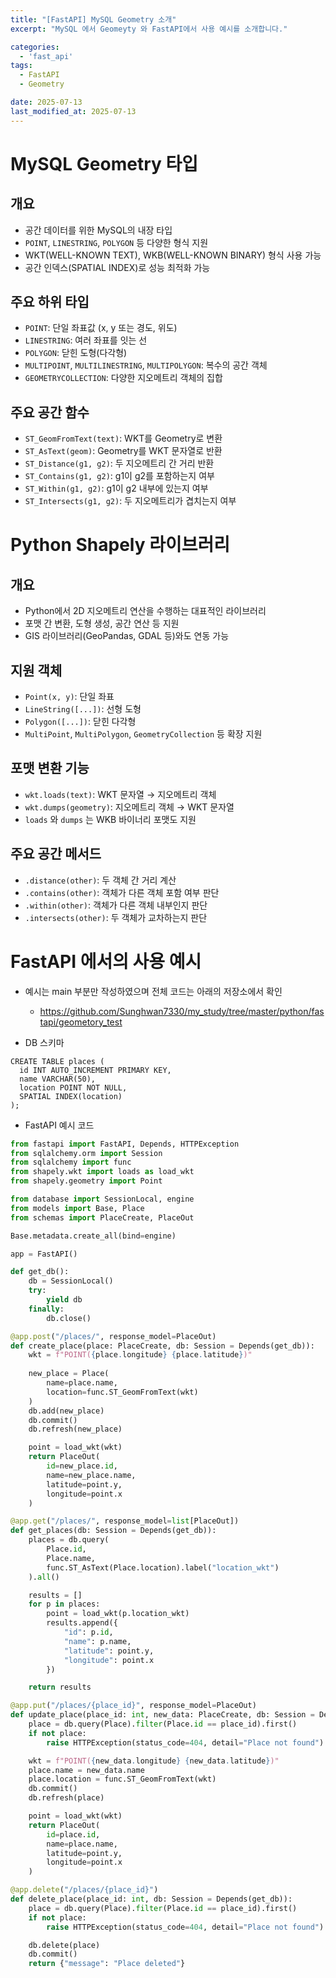 ```yaml
---
title: "[FastAPI] MySQL Geometry 소개"
excerpt: "MySQL 에서 Geomeyty 와 FastAPI에서 사용 예시를 소개합니다."

categories:
  - 'fast_api'
tags:
  - FastAPI
  - Geometry

date: 2025-07-13
last_modified_at: 2025-07-13
---
```



# MySQL Geometry 타입

## 개요
- 공간 데이터를 위한 MySQL의 내장 타입
- `POINT`, `LINESTRING`, `POLYGON` 등 다양한 형식 지원
- WKT(WELL-KNOWN TEXT), WKB(WELL-KNOWN BINARY) 형식 사용 가능
- 공간 인덱스(SPATIAL INDEX)로 성능 최적화 가능

## 주요 하위 타입
- `POINT`: 단일 좌표값 (x, y 또는 경도, 위도)
- `LINESTRING`: 여러 좌표를 잇는 선
- `POLYGON`: 닫힌 도형(다각형)
- `MULTIPOINT`, `MULTILINESTRING`, `MULTIPOLYGON`: 복수의 공간 객체
- `GEOMETRYCOLLECTION`: 다양한 지오메트리 객체의 집합

## 주요 공간 함수
- `ST_GeomFromText(text)`: WKT를 Geometry로 변환
- `ST_AsText(geom)`: Geometry를 WKT 문자열로 반환
- `ST_Distance(g1, g2)`: 두 지오메트리 간 거리 반환
- `ST_Contains(g1, g2)`: g1이 g2를 포함하는지 여부
- `ST_Within(g1, g2)`: g1이 g2 내부에 있는지 여부
- `ST_Intersects(g1, g2)`: 두 지오메트리가 겹치는지 여부


# Python Shapely 라이브러리

## 개요
- Python에서 2D 지오메트리 연산을 수행하는 대표적인 라이브러리
- 포맷 간 변환, 도형 생성, 공간 연산 등 지원
- GIS 라이브러리(GeoPandas, GDAL 등)와도 연동 가능

## 지원 객체
- `Point(x, y)`: 단일 좌표
- `LineString([...])`: 선형 도형
- `Polygon([...])`: 닫힌 다각형
- `MultiPoint`, `MultiPolygon`, `GeometryCollection` 등 확장 지원

## 포맷 변환 기능
- `wkt.loads(text)`: WKT 문자열 → 지오메트리 객체
- `wkt.dumps(geometry)`: 지오메트리 객체 → WKT 문자열
- `loads` 와 `dumps` 는 WKB 바이너리 포맷도 지원

## 주요 공간 메서드
- `.distance(other)`: 두 객체 간 거리 계산
- `.contains(other)`: 객체가 다른 객체 포함 여부 판단
- `.within(other)`: 객체가 다른 객체 내부인지 판단
- `.intersects(other)`: 두 객체가 교차하는지 판단

# FastAPI 에서의 사용 예시 

* 예시는 main 부분만 작성하였으며 전체 코드는 아래의 저장소에서 확인
  * https://github.com/Sunghwan7330/my_study/tree/master/python/fastapi/geometory_test

* DB 스키마

```
CREATE TABLE places (
  id INT AUTO_INCREMENT PRIMARY KEY,
  name VARCHAR(50),
  location POINT NOT NULL,
  SPATIAL INDEX(location)
);
```

* FastAPI 예시 코드

```python
from fastapi import FastAPI, Depends, HTTPException
from sqlalchemy.orm import Session
from sqlalchemy import func
from shapely.wkt import loads as load_wkt
from shapely.geometry import Point

from database import SessionLocal, engine
from models import Base, Place
from schemas import PlaceCreate, PlaceOut

Base.metadata.create_all(bind=engine)

app = FastAPI()

def get_db():
    db = SessionLocal()
    try:
        yield db
    finally:
        db.close()

@app.post("/places/", response_model=PlaceOut)
def create_place(place: PlaceCreate, db: Session = Depends(get_db)):
    wkt = f"POINT({place.longitude} {place.latitude})"
    
    new_place = Place(
        name=place.name,
        location=func.ST_GeomFromText(wkt)
    )
    db.add(new_place)
    db.commit()
    db.refresh(new_place)

    point = load_wkt(wkt)
    return PlaceOut(
        id=new_place.id,
        name=new_place.name,
        latitude=point.y,
        longitude=point.x
    )

@app.get("/places/", response_model=list[PlaceOut])
def get_places(db: Session = Depends(get_db)):
    places = db.query(
        Place.id,
        Place.name,
        func.ST_AsText(Place.location).label("location_wkt")
    ).all()

    results = []
    for p in places:
        point = load_wkt(p.location_wkt)
        results.append({
            "id": p.id,
            "name": p.name,
            "latitude": point.y,
            "longitude": point.x
        })

    return results

@app.put("/places/{place_id}", response_model=PlaceOut)
def update_place(place_id: int, new_data: PlaceCreate, db: Session = Depends(get_db)):
    place = db.query(Place).filter(Place.id == place_id).first()
    if not place:
        raise HTTPException(status_code=404, detail="Place not found")

    wkt = f"POINT({new_data.longitude} {new_data.latitude})"
    place.name = new_data.name
    place.location = func.ST_GeomFromText(wkt)
    db.commit()
    db.refresh(place)

    point = load_wkt(wkt)
    return PlaceOut(
        id=place.id,
        name=place.name,
        latitude=point.y,
        longitude=point.x
    )

@app.delete("/places/{place_id}")
def delete_place(place_id: int, db: Session = Depends(get_db)):
    place = db.query(Place).filter(Place.id == place_id).first()
    if not place:
        raise HTTPException(status_code=404, detail="Place not found")

    db.delete(place)
    db.commit()
    return {"message": "Place deleted"}
```
